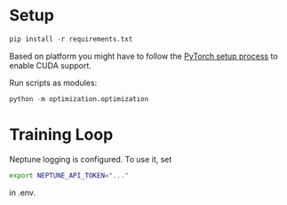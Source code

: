 # Setup

```python
pip install -r requirements.txt
```

Based on platform you might have to follow the [PyTorch setup process](https://pytorch.org/get-started/locally/) to enable CUDA support.

Run scripts as modules:

```python
python -m optimization.optimization
```

# Training Loop

Neptune logging is configured. To use it, set

```bash
export NEPTUNE_API_TOKEN="..."
```

in .env.
